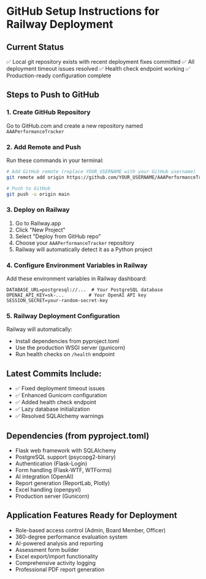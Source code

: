 # GitHub Setup Instructions for Railway Deployment

## Current Status
✅ Local git repository exists with recent deployment fixes committed
✅ All deployment timeout issues resolved
✅ Health check endpoint working
✅ Production-ready configuration complete

## Steps to Push to GitHub

### 1. Create GitHub Repository
Go to GitHub.com and create a new repository named `AAAPerformanceTracker`

### 2. Add Remote and Push
Run these commands in your terminal:

```bash
# Add GitHub remote (replace YOUR_USERNAME with your GitHub username)
git remote add origin https://github.com/YOUR_USERNAME/AAAPerformanceTracker.git

# Push to GitHub
git push -u origin main
```

### 3. Deploy on Railway
1. Go to Railway.app
2. Click "New Project"
3. Select "Deploy from GitHub repo"
4. Choose your `AAAPerformanceTracker` repository
5. Railway will automatically detect it as a Python project

### 4. Configure Environment Variables in Railway
Add these environment variables in Railway dashboard:

```
DATABASE_URL=postgresql://...  # Your PostgreSQL database
OPENAI_API_KEY=sk-...         # Your OpenAI API key  
SESSION_SECRET=your-random-secret-key
```

### 5. Railway Deployment Configuration
Railway will automatically:
- Install dependencies from pyproject.toml
- Use the production WSGI server (gunicorn)
- Run health checks on `/health` endpoint

## Latest Commits Include:
- ✅ Fixed deployment timeout issues
- ✅ Enhanced Gunicorn configuration  
- ✅ Added health check endpoint
- ✅ Lazy database initialization
- ✅ Resolved SQLAlchemy warnings

## Dependencies (from pyproject.toml)
- Flask web framework with SQLAlchemy
- PostgreSQL support (psycopg2-binary)
- Authentication (Flask-Login)
- Form handling (Flask-WTF, WTForms)
- AI integration (OpenAI)
- Report generation (ReportLab, Plotly)
- Excel handling (openpyxl)
- Production server (Gunicorn)

## Application Features Ready for Deployment
- Role-based access control (Admin, Board Member, Officer)
- 360-degree performance evaluation system
- AI-powered analysis and reporting
- Assessment form builder
- Excel export/import functionality
- Comprehensive activity logging
- Professional PDF report generation